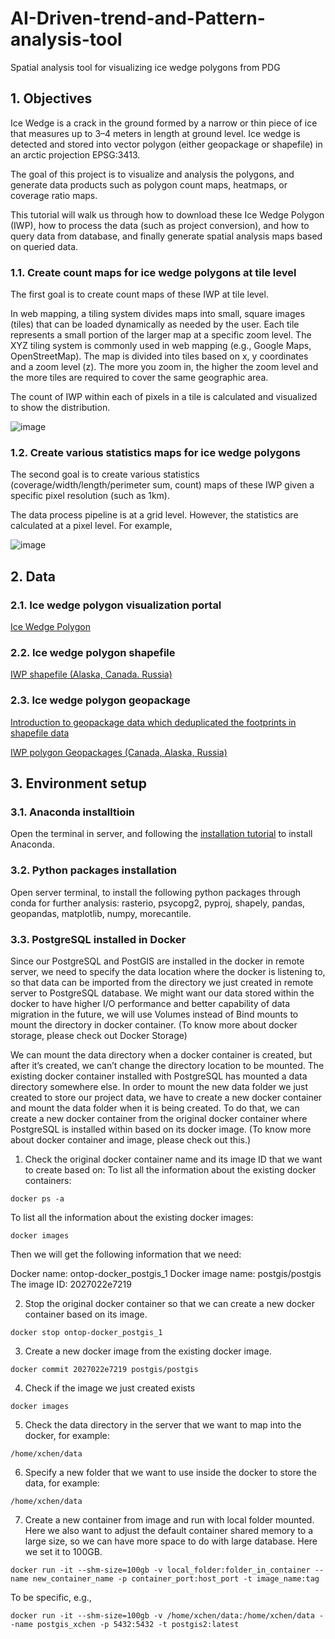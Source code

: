 # AI-Driven-trend-and-Pattern-analysis-tool
Spatial analysis tool for visualizing ice wedge polygons from PDG

## 1. Objectives
Ice Wedge is a crack in the ground formed by a narrow or thin piece of ice that measures up to 3–4 meters in length at ground level. Ice wedge is detected and stored into vector polygon (either geopackage or shapefile) in an arctic projection EPSG:3413.

The goal of this project is to visualize and analysis the polygons, and generate data products such as polygon count maps, heatmaps, or coverage ratio maps.

This tutorial will walk us through how to download these Ice Wedge Polygon (IWP), how to process the data (such as project conversion), and how to query data from database, and finally generate spatial analysis maps based on queried data. 

### 1.1. Create count maps for ice wedge polygons at tile level
The first goal is to create count maps of these IWP at tile level. 

In web mapping, a tiling system divides maps into small, square images (tiles) that can be loaded dynamically as needed by the user. Each tile represents a small portion of the larger map at a specific zoom level. The XYZ tiling system is commonly used in web mapping (e.g., Google Maps, OpenStreetMap). The map is divided into tiles based on x, y coordinates and a zoom level (z). The more you zoom in, the higher the zoom level and the more tiles are required to cover the same geographic area.

The count of IWP within each of pixels in a tile is calculated and visualized to show the distribution.  

![image](https://github.com/user-attachments/assets/088dced2-880f-40f9-94ff-165be14f9fec)


### 1.2. Create various statistics maps for ice wedge polygons

The second goal is to create various statistics (coverage/width/length/perimeter sum, count) maps of these IWP given a specific pixel resolution (such as 1km).

The data process pipeline is at a grid level. However, the statistics are calculated at a pixel level. For example,

![image](https://github.com/user-attachments/assets/232c06fa-e239-42a9-8031-229c6ccd4de8)


## 2. Data
### 2.1. Ice wedge polygon visualization portal
[Ice Wedge Polygon](https://arcticdata.io/catalog/portals/permafrost?lt=69.79173661318887&ln=-150.89470753194112&ht=1836228.7523939316&hd=1.0791169026958185&p=-89.55059855299719&r=0&el=iwp-coverage%2Ciwp%2Cosm)

### 2.2. Ice wedge polygon shapefile
[IWP shapefile (Alaska, Canada. Russia)](https://arcticdata.io/data/10.18739/A2KW57K57/iwp_shapefile_detections/high/alaska/)

### 2.3. Ice wedge polygon geopackage

[Introduction to geopackage data which deduplicated the footprints in shapefile data](https://github.com/PermafrostDiscoveryGateway/viz-staging/blob/main/docs/footprints.md)

[IWP polygon Geopackages (Canada, Alaska, Russia)](https://arcticdata.io/data/10.18739/A2KW57K57/iwp_geopackage_high/WGS1984Quad/)


## 3. Environment setup
### 3.1. Anaconda installtioin
Open the terminal in server, and following the [installation tutorial](https://docs.anaconda.com/anaconda/install/linux/) to install Anaconda.

### 3.2. Python packages installation
Open server terminal, to install the following python packages through conda for further analysis: rasterio, psycopg2, pyproj, shapely, pandas, geopandas, matplotlib, numpy, morecantile.

### 3.3.	PostgreSQL installed in Docker 
Since our PostgreSQL and PostGIS are installed in the docker in remote server, we need to specify the data location where the docker is listening to, so that data can be imported from the directory we just created in remote server to PostgreSQL database.
We might want our data stored within the docker to have higher I/O performance and better capability of data migration in the future, we will use Volumes instead of Bind mounts to mount the directory in docker container.
(To know more about docker storage, please check out Docker Storage)
 
We can mount the data directory when a docker container is created, but after it’s created, we can’t change the directory location to be mounted. 
The existing docker container installed with PostgreSQL has mounted a data directory somewhere else. In order to mount the new data folder we just created to store our project data, we have to create a new docker container and mount the data folder when it is being created. To do that, we can create a new docker container from the original docker container where PostgreSQL is installed within based on its docker image. (To know more about docker container and image, please check out this.)

1)	Check the original docker container name and its image ID that we want to create based on:
To list all the information about the existing docker containers:

`docker ps -a`
 

To list all the information about the existing docker images: 

`docker images`
 

Then we will get the following information that we need:

Docker name: ontop-docker_postgis_1
Docker image name: postgis/postgis
The image ID: 2027022e7219

2)	Stop the original docker container so that we can create a new docker container based on its image.

`docker stop ontop-docker_postgis_1`

3)	Create a new docker image from the existing docker image.

`docker commit 2027022e7219 postgis/postgis`

4)	Check if the image we just created exists

`docker images`

5)	Check the data directory in the server that we want to map into the docker, for example:

`/home/xchen/data`

6)	Specify a new folder that we want to use inside the docker to store the data, for example:

`/home/xchen/data`

7)	Create a new container from image and run with local folder mounted. Here we also want to adjust the default container shared memory to a large size, so we can have more space to do with large database. Here we set it to 100GB.

`docker run -it --shm-size=100gb -v local_folder:folder_in_container --name new_container_name -p container_port:host_port -t image_name:tag`

To be specific, e.g.,

`docker run -it --shm-size=100gb -v /home/xchen/data:/home/xchen/data --name postgis_xchen -p 5432:5432 -t postgis2:latest`

